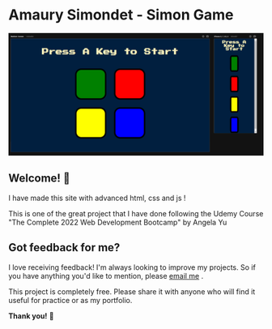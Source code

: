# Amaury Simondet - Simon Game

![Design preview for Dice Game](./design/design.png)

## Welcome! 👋

I have made this site with advanced html, css and js ! 

This is one of the great project that I have done following the Udemy Course "The Complete 2022 Web Development Bootcamp" by Angela Yu

## Got feedback for me?

I love receiving feedback! I'm always looking to improve my projects. So if you have anything you'd like to mention, please [email me](mailto:amaury.simondet@hotmail.com "email") .

This project is completely free. Please share it with anyone who will find it useful for practice or as my portfolio.

**Thank you!** 🚀
